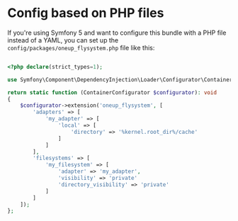 # Config based on PHP files

If you're using Symfony 5 and want to configure this bundle with a PHP file instead of a YAML,
you can set up the `config/packages/oneup_flysystem.php` file like this:

```php

<?php declare(strict_types=1);

use Symfony\Component\DependencyInjection\Loader\Configurator\ContainerConfigurator;

return static function (ContainerConfigurator $configurator): void
{
    $configurator->extension('oneup_flysystem', [
        'adapters' => [
            'my_adapter' => [
                'local' => [
                    'directory' => '%kernel.root_dir%/cache'
                ]
            ]
        ],
        'filesystems' => [
            'my_filesystem' => [
                'adapter' => 'my_adapter',
                'visibility' => 'private'
                'directory_visibility' => 'private'
            ]
        ]
    ]);
};
```
